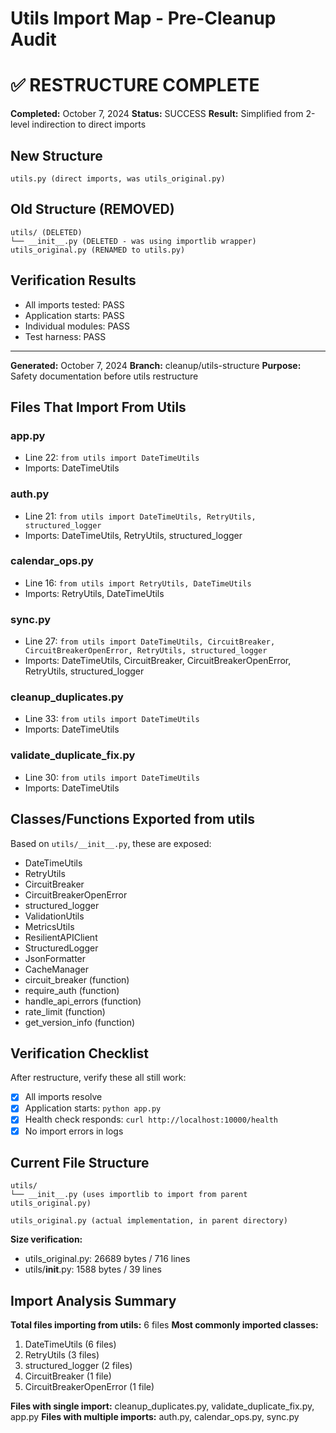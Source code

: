# Utils Import Map - Pre-Cleanup Audit

# ✅ RESTRUCTURE COMPLETE

**Completed:** October 7, 2024
**Status:** SUCCESS
**Result:** Simplified from 2-level indirection to direct imports

## New Structure
```
utils.py (direct imports, was utils_original.py)
```

## Old Structure (REMOVED)
```
utils/ (DELETED)
└── __init__.py (DELETED - was using importlib wrapper)
utils_original.py (RENAMED to utils.py)
```

## Verification Results
- All imports tested: PASS
- Application starts: PASS
- Individual modules: PASS
- Test harness: PASS

---

**Generated:** October 7, 2024
**Branch:** cleanup/utils-structure
**Purpose:** Safety documentation before utils restructure

## Files That Import From Utils

### app.py
- Line 22: `from utils import DateTimeUtils`
- Imports: DateTimeUtils

### auth.py
- Line 21: `from utils import DateTimeUtils, RetryUtils, structured_logger`
- Imports: DateTimeUtils, RetryUtils, structured_logger

### calendar_ops.py
- Line 16: `from utils import RetryUtils, DateTimeUtils`
- Imports: RetryUtils, DateTimeUtils

### sync.py
- Line 27: `from utils import DateTimeUtils, CircuitBreaker, CircuitBreakerOpenError, RetryUtils, structured_logger`
- Imports: DateTimeUtils, CircuitBreaker, CircuitBreakerOpenError, RetryUtils, structured_logger

### cleanup_duplicates.py
- Line 33: `from utils import DateTimeUtils`
- Imports: DateTimeUtils

### validate_duplicate_fix.py
- Line 30: `from utils import DateTimeUtils`
- Imports: DateTimeUtils

## Classes/Functions Exported from utils

Based on `utils/__init__.py`, these are exposed:
- DateTimeUtils
- RetryUtils
- CircuitBreaker
- CircuitBreakerOpenError
- structured_logger
- ValidationUtils
- MetricsUtils
- ResilientAPIClient
- StructuredLogger
- JsonFormatter
- CacheManager
- circuit_breaker (function)
- require_auth (function)
- handle_api_errors (function)
- rate_limit (function)
- get_version_info (function)

## Verification Checklist

After restructure, verify these all still work:
- [x] All imports resolve
- [x] Application starts: `python app.py`
- [x] Health check responds: `curl http://localhost:10000/health`
- [x] No import errors in logs

## Current File Structure

```
utils/
└── __init__.py (uses importlib to import from parent utils_original.py)

utils_original.py (actual implementation, in parent directory)
```

**Size verification:**
- utils_original.py: 26689 bytes / 716 lines
- utils/__init__.py: 1588 bytes / 39 lines

## Import Analysis Summary

**Total files importing from utils:** 6 files
**Most commonly imported classes:**
1. DateTimeUtils (6 files)
2. RetryUtils (3 files) 
3. structured_logger (2 files)
4. CircuitBreaker (1 file)
5. CircuitBreakerOpenError (1 file)

**Files with single import:** cleanup_duplicates.py, validate_duplicate_fix.py, app.py
**Files with multiple imports:** auth.py, calendar_ops.py, sync.py